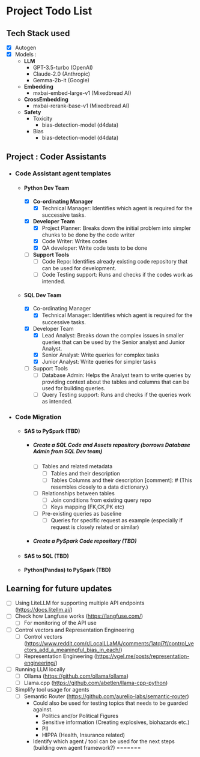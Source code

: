 # Project Todo List

## Tech Stack used

- [x] Autogen
- [x] Models : 
  - **LLM**
    - GPT-3.5-turbo (OpenAI)
    - Claude-2.0 (Anthropic)
    - Gemma-2b-it (Google)
  - **Embedding**
    - mxbai-embed-large-v1 (Mixedbread AI)
  - **CrossEmbedding**
    - mxbai-rerank-base-v1 (Mixedbread AI)
  - **Safety**
    - Toxicity 
      - bias-detection-model (d4data)
    - Bias
      - bias-detection-model (d4data)

## Project : Coder Assistants

- ### Code Assistant agent templates
  - #### Python Dev Team
    - [x] **Co-ordinating Manager**
      - [x] Technical Manager: Identifies which agent is required for the successive tasks. 
    - [x] **Developer Team**
      - [x] Project Planner: Breaks down the initial problem into simpler chunks to be done by the code writer
      - [x] Code Writer: Writes codes
      - [x] QA developer: Write code tests to be done
    - [ ] **Support Tools**
      - [ ] Code Repo: Identifies already existing code repository that can be used for development.
      - [ ] Code Testing support: Runs and checks if the codes work as intended.
  
  - #### SQL Dev Team
    - [x] Co-ordinating Manager
      - [x] Technical Manager: Identifies which agent is required for the successive tasks.
    - [x] Developer Team
      - [x] Lead Analyst: Breaks down the complex issues in smaller queries that can be used by the Senior analyst and Junior Analyst.
      - [x] Senior Analyst: Write queries for complex tasks 
      - [x] Junior Analyst: Write queries for simpler tasks 
    - [ ] Support Tools
      - [ ] Database Admin: Helps the Analyst team to write queries by providing context about the tables and columns that can be used for building queries.
      - [ ] Query Testing support: Runs and checks if the queries work as intended. 

- ### Code Migration
  - #### SAS to PySpark (TBD)
    - ##### Create a SQL Code and Assets repository (borrows Database Admin from SQL Dev team)
      - [ ] Tables and related metadata
        - [ ] Tables and their description
        - [ ] Tables Columns and their description
          [comment]: # (This resembles closely to a data dictionary.)
      - [ ] Relationships between tables
        - [ ] Join conditions from existing query repo
        - [ ] Keys mapping (FK,CK,PK etc)
      - [ ] Pre-existing queries as baseline 
        - [ ] Queries for specific request as example (especially if request is closely related or similar) 
    - ##### Create a PySpark Code repository (TBD) 
  - #### SAS to SQL (TBD)
  - #### Python(Pandas) to PySpark (TBD) 


## Learning for future updates

- [ ] Using LiteLLM for supporting multiple API endpoints (https://docs.litellm.ai/)
- [ ] Check how Langfuse works (https://langfuse.com/)
  - [ ] For monitoring of the API use
- [ ] Control vectors and Representation Engineering
  - [ ] Control vectors (https://www.reddit.com/r/LocalLLaMA/comments/1atqj7f/control_vectors_add_a_meaningful_bias_in_each/)
  - [ ] Representation Engineering (https://vgel.me/posts/representation-engineering/)
- [ ] Running LLM locally
  - [ ] Ollama (https://github.com/ollama/ollama)
  - [ ] Llama.cpp (https://github.com/abetlen/llama-cpp-python)
- [ ] Simplify tool usage for agents
  - [ ] Semantic Router (https://github.com/aurelio-labs/semantic-router)
    - Could also be used for testing topics that needs to be guarded against.
      - Politics and/or Political Figures
      - Sensitive information (Creating explosives, biohazards etc.)
      - PII
      - HIPPA (Health, Insurance related)
    - Identify which agent / tool can be used for the next steps (building own agent framework?)
=======

